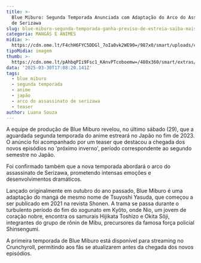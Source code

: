 ```yaml
---
title: >-
  Blue Miburo: Segunda Temporada Anunciada com Adaptação do Arco do Assassinato
  de Serizawa
slug: blue-miburo-segunda-temporada-ganha-previso-de-estreia-saiba-mais
categoria: MANGÁS E ANIMES
midia: >-
  https://cdn.ome.lt/F4chH6FYC5DDGl_7oIa0vk2WE90=/987x0/smart/uploads/conteudo/fotos/bluemiburo.jpg
tipoMidia: imagem
thumb: >-
  https://cdn.ome.lt/pAhbqPIi9Fsc1_KAnvPTcoboemw=/480x360/smart/extras/conteudos/bluemiburo.jpg
data: '2025-03-30T17:08:20.141Z'
tags:
  - blue miburo
  - segunda temporada
  - anime
  - japão
  - arco do assassinato de serizawa
  - teaser
author: Luana Souza
---
```


A equipe de produção de Blue Miburo revelou, no último sábado (29), que a aguardada segunda temporada do anime estreará no Japão no fim de 2023. O anúncio foi acompanhado por um teaser que destacou a chegada dos novos episódios no 'próximo inverno', período correspondente ao segundo semestre no Japão.

Foi confirmado também que a nova temporada abordará o arco do assassinato de Serizawa, prometendo intensas emoções e desenvolvimentos dramáticos.

Lançado originalmente em outubro do ano passado, Blue Miburo é uma adaptação do mangá de mesmo nome de Tsuyoshi Yasuda, que começou a ser publicado em 2021 na revista Shonen. A trama se passa durante o turbulento período do fim do xogunato em Kyôto, onde Nio, um jovem de coração nobre, encontra os samurais Hijikata Toshizo e Okita Sôji, integrantes do grupo de rônin de Mibu, precursores da famosa força policial Shinsengumi.

A primeira temporada de Blue Miburo está disponível para streaming no Crunchyroll, permitindo aos fãs se atualizarem antes da chegada dos novos episódios.
